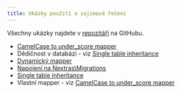 ```yaml
---
title: Ukázky použití a zajímavá řešení
---
```


Všechny ukázky najdete v [repozitáři](https://github.com/leanmapper/examples) na GitHubu.

* [CamelCase to under_score mapper](https://github.com/LeanMapper/examples/tree/master/underscore-mapper)
* Dědičnost v databázi - viz [Single table inheritance](https://github.com/LeanMapper/examples/tree/master/single-table-inheritance)
* [Dynamický mapper](https://github.com/LeanMapper/examples/tree/master/dynamic-mapper)
* [Napojení na Nextras\Migrations](https://github.com/LeanMapper/examples/tree/master/nextras-migrations)
* [Single table inheritance](https://github.com/LeanMapper/examples/tree/master/single-table-inheritance)
* Vlastní mapper - viz [CamelCase to under_score mapper](https://github.com/LeanMapper/examples/tree/master/underscore-mapper)
